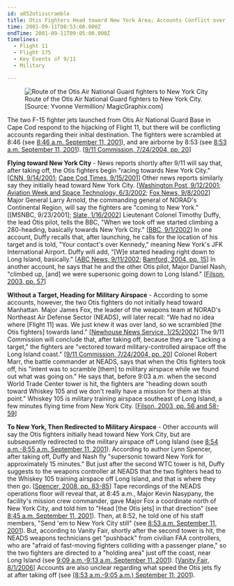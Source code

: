 ```yaml
---
id: a852otisscramble
title: Otis Fighters Head toward New York Area; Accounts Conflict over Exact Destination
time: 2001-09-11T08:53:00.000Z
endTime: 2001-09-11T09:05:00.000Z
timelines:
  - Flight 11
  - Flight 175
  - Key Events of 9/11
  - Military

---
```


<figure class="image">
  <img alt="Route of the Otis Air National Guard fighters to New York City" src="//i2.wp.com/cdn.historycommons.org/images/events/281_map_otisflight2050081722-9162.jpg" />
  <figcaption>Route of the Otis Air National Guard fighters to New York City.<br>[Source: Yvonne Vermillion/ MagicGraphix.com]</figcaption>
</figure>

The two F-15 fighter jets launched from Otis Air National Guard Base in Cape Cod respond to the hijacking of Flight 11, but there will be conflicting accounts regarding their initial destination. The fighters were scrambled at 8:46 (see [8:46 a.m. September 11, 2001](/timeline/#a846scramble)), and are airborne by 8:53 (see [8:53 a.m. September 11, 2001](/timeline/#a852otistakeoff)). [[9/11 Commission, 7/24/2004, pp. 20][1]]

**Flying toward New York City** - News reports shortly after 9/11 will say that, after taking off, the Otis fighters begin "racing towards New York City." [[CNN, 9/14/2001][2]; [Cape Cod Times, 9/15/2001][3]] Other news reports similarly say they initially head toward New York City. [[Washington Post, 9/12/2001][4]; [Aviation Week and Space Technology, 6/3/2002][5]; [Fox News, 9/8/2002][6]] Major General Larry Arnold, the commanding general of NORAD's Continental Region, will say the fighters are "coming to New York." [[MSNBC, 9/23/2001]; [Slate, 1/16/2002][7]] Lieutenant Colonel Timothy Duffy, the lead Otis pilot, tells the BBC, "When we took off we started climbing a 280-heading, basically towards New York City." [[BBC, 9/1/2002][8]] In one account, Duffy recalls that, after launching, he calls for the location of his target and is told, "Your contact's over Kennedy," meaning New York's JFK International Airport. Duffy will add, "[W]e started heading right down to Long Island, basically." [[ABC News, 9/11/2002][14]; [Bamford, 2004, pp. 15][9]] In another account, he says that he and the other Otis pilot, Major Daniel Nash, "climbed up, [and] we were supersonic going down to Long Island." [[Filson, 2003, pp. 57][10]]

**Without a Target, Heading for Military Airspace** - According to some accounts, however, the two Otis fighters do not initially head toward Manhattan. Major James Fox, the leader of the weapons team at NORAD's Northeast Air Defense Sector (NEADS), will later recall: "We had no idea where [Flight 11] was. We just knew it was over land, so we scrambled [the Otis fighters] towards land." [[Newhouse News Service, 1/25/2002][11]] The 9/11 Commission will conclude that, after taking off, because they are "Lacking a target," the fighters are "vectored toward military-controlled airspace off the Long Island coast." [[9/11 Commission, 7/24/2004, pp. 20][1]] Colonel Robert Marr, the battle commander at NEADS, says that when the Otis fighters took off, his "intent was to scramble [them] to military airspace while we found out what was going on." He says that, before 9:03 a.m. when the second World Trade Center tower is hit, the fighters are "heading down south toward Whiskey 105 and we don't really have a mission for them at this point." Whiskey 105 is military training airspace southeast of Long Island, a few minutes flying time from New York City. [[Filson, 2003, pp. 56 and 58-59][10]]

**To New York, Then Redirected to Military Airspace** - Other accounts will say the Otis fighters initially head toward New York City, but are subsequently redirected to the military airspace off Long Island (see [8:54 a.m.-8:55 a.m. September 11, 2001](/timeline/#a854newheading)). According to author Lynn Spencer, after taking off, Duffy and Nash fly "supersonic toward New York for approximately 15 minutes." But just after the second WTC tower is hit, Duffy suggests to the weapons controller at NEADS that the two fighters head to the Whiskey 105 training airspace off Long Island, and that is where they then go. [[Spencer, 2008, pp. 83-85][12]] Tape recordings of the NEADS operations floor will reveal that, at 8:45 a.m., Major Kevin Nasypany, the facility's mission crew commander, gave Major Fox a coordinate north of New York City, and told him to "Head [the Otis jets] in that direction" (see [8:45 a.m. September 11, 2001](/timeline/#a845neadsorders)). Then, at 8:52, he told one of his staff members, "Send 'em to New York City still" (see [8:53 a.m. September 11, 2001](/timeline/#a852otistakeoff)). But, according to Vanity Fair, shortly after the second tower is hit, the NEADS weapons technicians get "pushback" from civilian FAA controllers, who are "afraid of fast-moving fighters colliding with a passenger plane," so the two fighters are directed to a "holding area" just off the coast, near Long Island (see [9:09 a.m.-9:13 a.m. September 11, 2001](/timeline/#a908overocean)). [[Vanity Fair, 8/1/2006][13]] Accounts are also unclear regarding what speed the Otis jets fly at after taking off (see [(8:53 a.m.-9:05 a.m.) September 11, 2001](/timeline/#a853flytowardny)). 

[1]: https://web.archive.org/web/20041020144854/http://www.decloah.com/mirrors/9-11/911_Report.txt
[2]: http://edition.cnn.com/TRANSCRIPTS/0109/14/se.67.html
[3]: https://web.archive.org/web/20020602065749/http://www.capecodonline.com/cctimes/archives/2001/sep/15/reportotis15.htm
[4]: https://www.washingtonpost.com/wp-srv/nation/articles/timeline.html
[5]: https://web.archive.org/web/20020917072642/http://www.aviationnow.com/content/publication/awst/20020603/avi_stor.htm
[6]: https://web.archive.org/web/20020913120346/http://www.foxnews.com/story/0,2933,62359,00.html
[7]: https://slate.com/news-and-politics/2002/01/the-military-screw-up-nobody-talks-about.html
[8]: https://web.archive.org/web/20040701101430/http://www.mnet.co.za/CarteBlanche/Display/Display.asp?Id=2063
[9]: https://www.amazon.com/Pretext-War-Americas-Intelligence-Agencies/dp/0385506724
[10]: https://www.amazon.com/Air-War-Over-America-Defense/dp/061512416X
[11]: https://web.archive.org/web/20020219050126/http://www.newhouse.com/archive/story1a012802.html
[12]: https://www.amazon.com/Touching-History-Untold-Unfolded-America/dp/1416559256
[13]: https://www.vanityfair.com/news/2006/08/norad200608
[14]: https://911research.wtc7.net/cache/pentagon/attack/abcnews091102_jenningsinterviews.html
